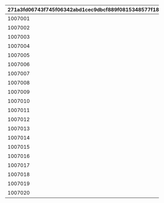 |271a3fd06743f745f06342abd1cec9dbcf889f0815348577f185f290516855c6|f2301445a273956ff625de7a264746ad9690b52bbc11c8d6247fa55a4cf539b6|525653c9bcbc09183a1c09575b6291b32881586df53625d3fc27f163597291ce|16e754b396f424a44e8158698917889e4f045c987b0dc1f250bba288add8d9d3|d814929746cd7dda4bf5c57ad71a97949399a8d96b858ea1475d568ad6612ebb|351d0bb737ec3e9b311a64992eae2496681bc7ec465eb60d80ae9548a4080748|7955d01d391c964a83d46c2c6d1659c78aca5bf8cc751b42c9a9869ce0bab58d|
| --- | --- | --- | --- | --- | --- | --- |
|1007001|10070|绘画日记1|0|10097101|0|0|
|1007002|10070|绘画日记2|0|10097101|0|1007001|
|1007003|10070|绘画日记3|0|10097103|0|1007002|
|1007004|10070|绘画日记4|0|10097106|0|1007003|
|1007005|10070|绘画日记5|0|10097107|0|1007004|
|1007006|10070|绘画日记6|0|10097110|0|1007005|
|1007007|10070|绘画日记7|0|10097112|0|1007006|
|1007008|10070|绘画日记8|0|10097115|1009701|1007007|
|1007009|10070|惠理子的绘画日记|0|10097115|1009701|1007007|
|1007010|10070|静流的绘画日记|0|10097115|1009701|1007007|
|1007011|10070|绘画日记1（修改）|2023/07/14 23:59:59|10097101|0|0|
|1007012|10070|绘画日记2（修改）|2023/07/14 23:59:59|10097101|0|0|
|1007013|10070|绘画日记3（修改）|2023/07/14 23:59:59|10097103|0|0|
|1007014|10070|绘画日记4（修改）|2023/07/14 23:59:59|10097106|0|0|
|1007015|10070|绘画日记5（修改）|2023/07/14 23:59:59|10097107|0|0|
|1007016|10070|绘画日记6（修改）|2023/07/14 23:59:59|10097110|0|0|
|1007017|10070|绘画日记7（修改）|2023/07/14 23:59:59|10097112|0|0|
|1007018|10070|绘画日记8（修改）|2023/07/14 23:59:59|10097115|1009701|0|
|1007019|10070|惠理子的绘画日记（修改）|2023/07/14 23:59:59|10097115|1009701|0|
|1007020|10070|静流的绘画日记（修改）|2023/07/14 23:59:59|10097115|1009701|0|